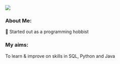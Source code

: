 ![](https://github-profile-trophy.vercel.app/?username=Poltanek&theme=radical&no-frame=false&no-bg=true&margin-w=4)

### About Me: 
🔭 Started out as a programming hobbist

### My aims: 
To learn & improve on skills in SQL, Python and Java


  
<!-- Proudly created with GPRM ( https://gprm.itsvg.in ) -->
